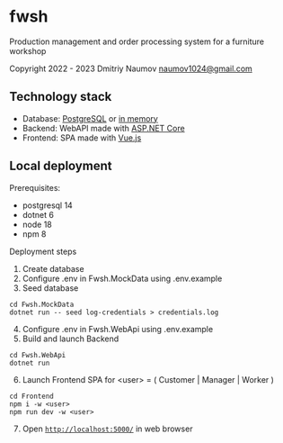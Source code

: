 # fwsh

Production management and order processing system for a furniture workshop

Copyright 2022 - 2023 Dmitriy Naumov naumov1024@gmail.com

## Technology stack

- Database: [PostgreSQL](https://www.postgresql.org/) 
  or [in memory](https://learn.microsoft.com/en-us/ef/core/providers/in-memory/)
- Backend: WebAPI made with [ASP.NET Core](https://learn.microsoft.com/en-us/aspnet/core/)
- Frontend: SPA made with [Vue.js](https://vuejs.org/) 

## Local deployment

Prerequisites:
- postgresql 14
- dotnet 6
- node 18
- npm 8

Deployment steps
1. Create database
2. Configure .env in Fwsh.MockData using .env.example
3. Seed database 
```
cd Fwsh.MockData
dotnet run -- seed log-credentials > credentials.log
```
4. Configure .env in Fwsh.WebApi using .env.example
5. Build and launch Backend
```
cd Fwsh.WebApi
dotnet run
```
6. Launch Frontend SPA for &lt;user&gt; = ( Customer | Manager | Worker )
```
cd Frontend
npm i -w <user>
npm run dev -w <user>
```
7. Open [`http://localhost:5000/`](http://localhost:5000/) in web browser
